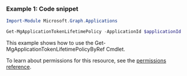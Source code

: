 ### Example 1: Code snippet

```powershellImport-Module Microsoft.Graph.Applications

Get-MgApplicationTokenLifetimePolicy -ApplicationId $applicationId
```
This example shows how to use the Get-MgApplicationTokenLifetimePolicyByRef Cmdlet.
To learn about permissions for this resource, see the [permissions reference](/graph/permissions-reference).

